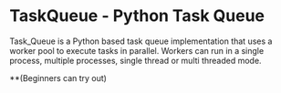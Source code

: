 TaskQueue - Python Task Queue
==============================

Task_Queue is a Python based task queue implementation that uses a worker pool to execute tasks in parallel. Workers can run in a single process, multiple processes, single thread or multi threaded mode. 

**(Beginners can try out)